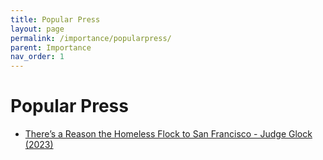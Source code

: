 ```yaml
---
title: Popular Press
layout: page
permalink: /importance/popularpress/
parent: Importance
nav_order: 1
---
```


# **Popular Press**

<ul>
<li> <a href="https://www.wsj.com/articles/san-francisco-homeless-sf-housing-drugs-streets-69039267"> There’s a Reason the Homeless Flock to San Francisco - Judge Glock (2023)</a></li>
</ul>

